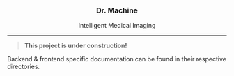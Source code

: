 <p align="center">
    <h3 align="center">Dr. Machine</h3>
    <p align="center">Intelligent Medical Imaging</p>
</p>

----

> **This project is under construction!**

Backend & frontend specific documentation can be found in their respective directories.

